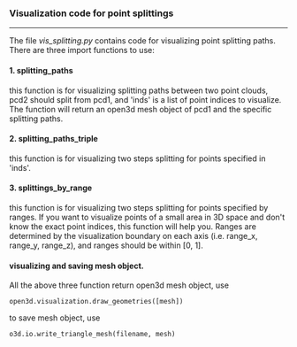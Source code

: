 ### Visualization code for point splittings

----

The file *vis_splitting.py* contains code for visualizing point splitting paths. There are three import functions to use:

#### 1. splitting_paths

this function is for visualizing splitting paths between two point clouds, pcd2 should split from pcd1, and 'inds' is a list of point indices to visualize. The function will return an open3d mesh object of pcd1 and the specific splitting paths.

#### 2. splitting_paths_triple

this function is for visualizing two steps splitting for points specified in 'inds'.

#### 3. splittings_by_range

this function is for visualizing two steps splitting for points specified by ranges. If you want to visualize points 
of a small area in 3D space and don't know the exact point indices, this function will help you. Ranges are determined
by the visualization boundary on each axis (i.e. range_x, range_y, range_z), and ranges should be within [0, 1]. 

#### visualizing and saving mesh object.
All the above three function return open3d mesh object, use
```angular2html
open3d.visualization.draw_geometries([mesh])
```
to save mesh object, use
```angular2html
o3d.io.write_triangle_mesh(filename, mesh)
```
